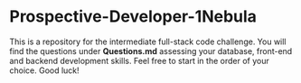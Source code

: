 # Prospective-Developer-1Nebula
This is a repository for the intermediate full-stack code challenge.
You will find the questions under **Questions.md** assessing your database, front-end and backend development skills.
Feel free to start in the order of your choice. Good luck!
